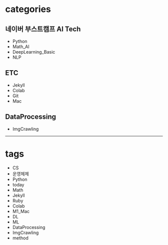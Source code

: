 
# categories

## 네이버 부스트캠프 AI Tech

- Python
- Math_AI
- DeepLearning_Basic
- NLP

## ETC

- Jekyll
- Colab
- Git
- Mac

## DataProcessing

- ImgCrawling

---

# tags

- CS
- 운영체제
- Python
- today
- Math
- Jekyll
- Ruby
- Colab
- M1_Mac
- DL
- ML
- DataProcessing
- ImgCrawling
- method